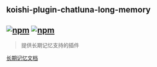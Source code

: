 ## koishi-plugin-chatluna-long-memory

## [![npm](https://img.shields.io/npm/v/koishi-plugin-chatluna-long-memory)](https://www.npmjs.com/package/koishi-plugin-chatluna-long-memory) [![npm](https://img.shields.io/npm/dm/koishi-plugin-chatluna-long-memory)](https://www.npmjs.com/package//koishi-plugin-chatluna-long-memory)

> 提供长期记忆支持的插件

[长期记忆文档](https://chatluna.chat/ecosystem/renderer/image.html)
